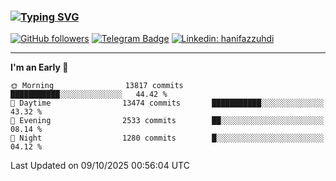 ### [![Typing SVG](https://readme-typing-svg.herokuapp.com?font=lato&size=22&lines=Hi+There+👋)](https://git.io/typing-svg) 

[![GitHub followers](https://img.shields.io/github/followers/hanifazzuhdi?label=Follow&style=social)](https://github.com/hanifazzuhdi/?tab=follow) 
[![Telegram Badge](https://img.shields.io/badge/-hanif0198-blue?style=social&logo=telegram&link=https://www.t.me/hanif0198/)](https://www.t.me/hanif0198/) 
[![Linkedin: hanifazzuhdi](https://img.shields.io/badge/-hanifazzuhdi-blue?style=flat-square&logo=Linkedin&logoColor=white&link=https://www.linkedin.com/in/hanif-az-zuhdi-69688019b/)](https://www.linkedin.com/in/hanif-az-zuhdi-69688019b/) 

<hr/>

<!--START_SECTION:waka-->
**I'm an Early 🐤** 

```text
🌞 Morning                13817 commits       ███████████░░░░░░░░░░░░░░   44.42 % 
🌆 Daytime                13474 commits       ███████████░░░░░░░░░░░░░░   43.32 % 
🌃 Evening                2533 commits        ██░░░░░░░░░░░░░░░░░░░░░░░   08.14 % 
🌙 Night                  1280 commits        █░░░░░░░░░░░░░░░░░░░░░░░░   04.12 % 
```



 Last Updated on 09/10/2025 00:56:04 UTC
<!--END_SECTION:waka-->
